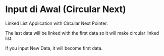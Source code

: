 # Input di Awal (Circular Next)
Linked List Application with Circular Next Pointer.

The last data will be linked with the first data so it will make circular linked list.

If you input New Data, it will become first data.
